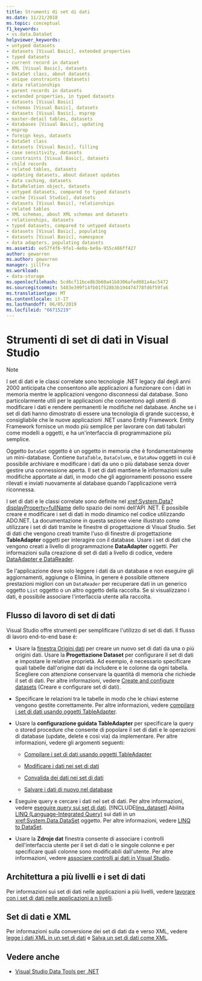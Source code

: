 ```yaml
---
title: Strumenti di set di dati
ms.date: 11/21/2018
ms.topic: conceptual
f1_keywords:
- vs.data.DataSet
helpviewer_keywords:
- untyped datasets
- datasets [Visual Basic], extended properties
- typed datasets
- current record in dataset
- XML [Visual Basic], datasets
- DataSet class, about datasets
- unique constraints (datasets)
- data relationships
- parent records in datasets
- extended properties, in typed datasets
- datasets [Visual Basic]
- schemas [Visual Basic], datasets
- datasets [Visual Basic], msprop
- master-detail tables, datasets
- databases [Visual Basic], updating
- msprop
- foreign keys, datasets
- DataSet class
- datasets [Visual Basic], filling
- case sensitivity, datasets
- constraints [Visual Basic], datasets
- child records
- related tables, datasets
- updating datasets, about dataset updates
- data caching, datasets
- DataRelation object, datasets
- untyped datasets, compared to typed datasets
- cache [Visual Studio], datasets
- datasets [Visual Basic], relationships
- related tables
- XML schemas, about XML schemas and datasets
- relationships, datasets
- typed datasets, compared to untyped datasets
- datasets [Visual Basic], populating
- datasets [Visual Basic], namespace
- data adapters, populating datasets
ms.assetid: ee57f4f6-9fe1-4e0a-be9a-955c486ff427
author: gewarren
ms.author: gewarren
manager: jillfra
ms.workload:
- data-storage
ms.openlocfilehash: 5cd6cf11bce8b3b60a41b8306afed081a4ac5472
ms.sourcegitcommit: 5483e399f14fb01f528b3b194474778fd6f59fa6
ms.translationtype: MT
ms.contentlocale: it-IT
ms.lasthandoff: 06/05/2019
ms.locfileid: "66715219"
---
```

# <a name="dataset-tools-in-visual-studio"></a>Strumenti di set di dati in Visual Studio

> [!NOTE]
> I set di dati e le classi correlate sono tecnologie .NET legacy dal degli anni 2000 anticipata che consentono alle applicazioni a funzionare con i dati in memoria mentre le applicazioni vengono disconnessi dal database. Sono particolarmente utili per le applicazioni che consentono agli utenti di modificare i dati e rendere permanenti le modifiche nel database. Anche se i set di dati hanno dimostrato di essere una tecnologia di grande successo, è consigliabile che le nuove applicazioni .NET usano Entity Framework. Entity Framework fornisce un modo più semplice per lavorare con dati tabulari come modelli a oggetti, e ha un'interfaccia di programmazione più semplice.

Oggetto `DataSet` oggetto è un oggetto in memoria che è fondamentalmente un mini-database. Contiene `DataTable`, `DataColumn`, e `DataRow` oggetti in cui è possibile archiviare e modificare i dati da uno o più database senza dover gestire una connessione aperta. Il set di dati mantiene le informazioni sulle modifiche apportate ai dati, in modo che gli aggiornamenti possono essere rilevati e inviati nuovamente al database quando l'applicazione verrà riconnessa.

I set di dati e le classi correlate sono definite nel <xref:System.Data?displayProperty=fullName> dello spazio dei nomi dell'API .NET. È possibile creare e modificare i set di dati in modo dinamico nel codice utilizzando ADO.NET. La documentazione in questa sezione viene illustrato come utilizzare i set di dati tramite le finestre di progettazione di Visual Studio. Set di dati che vengono creati tramite l'uso di finestre di progettazione **TableAdapter** oggetti per interagire con il database. Usare i set di dati che vengono creati a livello di programmazione **DataAdapter** oggetti. Per informazioni sulla creazione di set di dati a livello di codice, vedere [DataAdapter e DataReader](/dotnet/framework/data/adonet/dataadapters-and-datareaders).

Se l'applicazione deve solo leggere i dati da un database e non eseguire gli aggiornamenti, aggiunge o Elimina, in genere è possibile ottenere prestazioni migliori con un `DataReader` per recuperare dati in un generico oggetto `List` oggetto o un altro oggetto della raccolta. Se si visualizzano i dati, è possibile associare l'interfaccia utente alla raccolta.

## <a name="dataset-workflow"></a>Flusso di lavoro di set di dati

Visual Studio offre strumenti per semplificare l'utilizzo di set di dati. Il flusso di lavoro end-to-end base è:

- Usare la [finestra Origini dati](add-new-data-sources.md#data-sources-window) per creare un nuovo set di dati da una o più origini dati. Usare la **Progettazione Dataset** per configurare il set di dati e impostare le relative proprietà. Ad esempio, è necessario specificare quali tabelle dall'origine dati da includere e le colonne da ogni tabella. Scegliere con attenzione conservare la quantità di memoria che richiede il set di dati. Per altre informazioni, vedere [Create and configure datasets](../data-tools/create-and-configure-datasets-in-visual-studio.md) (Creare e configurare set di dati).

- Specificare le relazioni tra le tabelle in modo che le chiavi esterne vengono gestite correttamente. Per altre informazioni, vedere [compilare i set di dati usando oggetti TableAdapter](../data-tools/fill-datasets-by-using-tableadapters.md).

- Usare la **configurazione guidata TableAdapter** per specificare la query o stored procedure che consente di popolare il set di dati e le operazioni di database (update, delete e così via) da implementare. Per altre informazioni, vedere gli argomenti seguenti:

    - [Compilare i set di dati usando oggetti TableAdapter](../data-tools/fill-datasets-by-using-tableadapters.md)

    - [Modificare i dati nei set di dati](../data-tools/edit-data-in-datasets.md)

    - [Convalida dei dati nei set di dati](../data-tools/validate-data-in-datasets.md)

    - [Salvare i dati di nuovo nel database](../data-tools/save-data-back-to-the-database.md)

- Eseguire query e cercare i dati nel set di dati. Per altre informazioni, vedere [eseguire query sui set di dati](../data-tools/query-datasets.md). [!INCLUDE[linq_dataset](../data-tools/includes/linq_dataset_md.md)] Abilita [LINQ (Language-Integrated Query)](/dotnet/csharp/linq/) sui dati in un <xref:System.Data.DataSet> oggetto. Per altre informazioni, vedere [LINQ to DataSet](/dotnet/framework/data/adonet/linq-to-dataset).

- Usare la **Zdroje dat** finestra consente di associare i controlli dell'interfaccia utente per il set di dati o le singole colonne e per specificare quali colonne sono modificabili dall'utente. Per altre informazioni, vedere [associare controlli ai dati in Visual Studio](../data-tools/bind-controls-to-data-in-visual-studio.md).

## <a name="datasets-and-n-tier-architecture"></a>Architettura a più livelli e i set di dati

Per informazioni sui set di dati nelle applicazioni a più livelli, vedere [lavorare con i set di dati nelle applicazioni a n livelli](../data-tools/work-with-datasets-in-n-tier-applications.md).

## <a name="datasets-and-xml"></a>Set di dati e XML

Per informazioni sulla conversione dei set di dati da e verso XML, vedere [legge i dati XML in un set di dati](../data-tools/read-xml-data-into-a-dataset.md) e [Salva un set di dati come XML](../data-tools/save-a-dataset-as-xml.md).

## <a name="see-also"></a>Vedere anche

- [Visual Studio Data Tools per .NET](../data-tools/visual-studio-data-tools-for-dotnet.md)